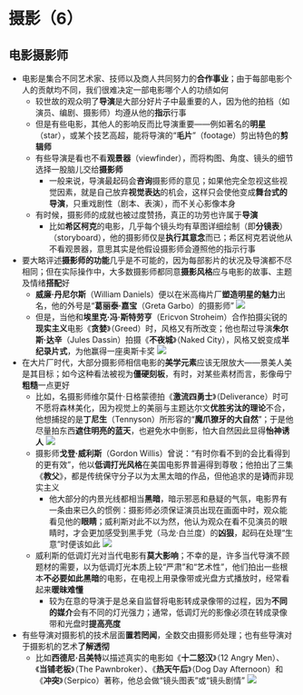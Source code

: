 # 摄影（6）
## 电影摄影师
* 电影是集合不同艺术家、技师以及商人共同努力的**合作事业**；由于每部电影个人的贡献均不同，我们很难决定一部电影哪个人的功绩如何
  * 较世故的观众明了**导演**是大部分好片子中最重要的人，因为他的拍档（如演员、编剧、摄影师）均遵从他的**指示**行事
  * 但是有些电影，其他人的影响反而比导演重要——例如著名的**明星**（star），或某个技艺高超，能将导演的“**毛片**”（footage）剪出特色的**剪辑师**
  * 有些导演是看也不看**观景器**（viewfinder），而将构图、角度、镜头的细节选择一股脑儿交给**摄影师**
    * 一般来说，导演最起码会**咨询**摄影师的意见；如果他完全忽视这些视觉因素，就是自己放弃**视觉表达**的机会，这样只会使他变成**舞台式的导演**，只重戏剧性（剧本、表演），而不关心影像本身
  * 有时候，摄影师的成就也被过度赞扬，真正的功劳也许属于**导演**
    * 比如**希区柯克**的电影，几乎每个镜头均有草图详细绘制（即**分镜表**）（storyboard），他的摄影师仅是**执行其意念**而已；希区柯克若说他从不看观景器，意思其实是他假设摄影师会遵照他的指示行事
* 要大略评述**摄影师的功能**几乎是不可能的，因为每部影片的状况及导演都不尽相同；但在实际操作中，大多数摄影师都同意**摄影风格**应与电影的故事、主题及情绪**搭配**好
  * **威廉·丹尼尔斯**（William Daniels）便以在米高梅片厂**塑造明星的魅力**出名，他的外号是“**葛丽泰·嘉宝**（Greta Garbo）的摄影师”
![](images/Greta%20Garbo.jpg)
  * 但是，当他和**埃里克·冯·斯特劳亨**（Ericvon Stroheim）合作拍摄尖锐的**现实主义**电影《**贪婪**》（Greed）时，风格又有所改变；他也帮过导演**朱尔斯·达辛**（Jules Dassin）拍摄《**不夜城**》（Naked City），风格又蜕变成**半纪录片式**，为他赢得一座奥斯卡奖
![](images/Naked%20City.jpg)
* 在大片厂时代，大部分摄影师相信电影的**美学元素**应该无限放大——景美人美是其目标；如今这种看法被视为**僵硬刻板**，有时，对某些素材而言，影像毋宁**粗糙**一点更好
  * 比如，名摄影师维尔莫什·日格蒙德拍《**激流四勇士**》（Deliverance）时可不愿将森林美化，因为视觉上的美丽与主题达尔文**优胜劣汰的理论**不合，他想捕捉的是**丁尼生**（Tennyson）所形容的“**魔爪獠牙的大自然**”；于是他尽量拍东西**遮住明亮的蓝天**，也避免水中倒影，怕大自然因此显得**怡神诱人**
![](images/激流四勇士.png)
  * 摄影师**戈登·威利斯**（Gordon Willis）曾说：“有时你看不到的会比看得到的更有效”，他以**低调打光风格**在美国电影界普遍得到尊敬；他拍出了三集《**教父**》，都是传统保守分子以为太黑太暗的作品，但他追求的是**诗**而非现实主义
    * 他大部分的内景光线都相当**黑暗**，暗示邪恶和悬疑的气氛，电影界有一条由来已久的惯例：摄影师必须保证演员出现在画面中时，观众能看见他的**眼睛**；威利斯对此不以为然，他认为观众在看不见演员的眼睛时，才会更加感受到黑手党（马龙·白兰度）的**凶狠**，起码在处理“生意”时便该如此
![](images/教父.png)
  * 威利斯的低调灯光对当代电影有**莫大影响**；不幸的是，许多当代导演不顾题材的需要，以为低调灯光本质上较“严肃”和“艺术性”，他们拍出一些根本**不必要如此黑暗**的电影，在电视上用录像带或光盘方式播放时，经常看起来**暖昧难懂**
    * 较为在意的导演于是总亲自监督将电影转成录像带的过程，因为**不同的媒介**会有不同的灯光强力；通常，低调灯光的影像必须在转成录像带和光盘时**提高亮度**
* 有些导演对摄影机的技术层面**置若罔闻**，全数交由摄影师处理；也有些导演对于摄影机的艺术**了解透彻**
  * 比如**西德尼·吕美特**以描述真实的电影如《**十二怒汉**》（12 Angry Men）、《**当铺老板**》（The Pawnbroker）、《**热天午后**》（Dog Day Afternoon）和《**冲突**》（Serpico）著称，他总会做“镜头图表”或“镜头剧情”
![](images/热天午后.jpg)